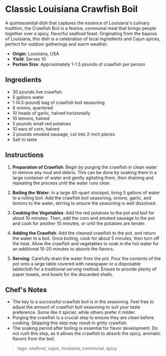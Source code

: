 # Classic Louisiana Crawfish Boil

A quintessential dish that captures the essence of Louisiana's culinary tradition, the Crawfish Boil is a festive, communal meal that brings people together over a spicy, flavorful seafood feast. Originating from the bayous of Louisiana, this dish is a celebration of local ingredients and Cajun spices, perfect for outdoor gatherings and warm weather.

- **Origin**: Louisiana, USA
- **Yield**: Serves 10
- **Portion Size**: Approximately 1-1.5 pounds of crawfish per person

## Ingredients

- 30 pounds live crawfish
- 5 gallons water
- 1 (4.5-pound) bag of crawfish boil seasoning
- 8 onions, quartered
- 10 heads of garlic, halved horizontally
- 10 lemons, halved
- 5 pounds small red potatoes
- 10 ears of corn, halved
- 2 pounds smoked sausage, cut into 2-inch pieces
- Salt to taste

## Instructions

1. **Preparation of Crawfish**: Begin by purging the crawfish in clean water to remove any mud and debris. This can be done by soaking them in a large container of water and gently agitating them, then draining and repeating the process until the water runs clear.

2. **Boiling the Water**: In a large 40-quart stockpot, bring 5 gallons of water to a rolling boil. Add the crawfish boil seasoning, onions, garlic, and lemons to the water, stirring to ensure the seasoning is well dissolved.

3. **Cooking the Vegetables**: Add the red potatoes to the pot and boil for about 10 minutes. Then, add the corn and smoked sausage to the pot and cook for another 10 minutes, or until the potatoes are tender.

4. **Adding the Crawfish**: Add the cleaned crawfish to the pot, and return the water to a boil. Once boiling, cook for about 5 minutes, then turn off the heat. Allow the crawfish and vegetables to soak in the hot water for an additional 15-20 minutes to absorb the flavors.

5. **Serving**: Carefully drain the water from the pot. Pour the contents of the pot onto a large table covered with newspaper or a disposable tablecloth for a traditional serving method. Ensure to provide plenty of paper towels, and bowls for the discarded shells.

## Chef's Notes

- The key to a successful crawfish boil is in the seasoning. Feel free to adjust the amount of crawfish boil seasoning to suit your taste preference. Some like it spicier, while others prefer it milder.
- Purging the crawfish is a crucial step to ensure they are clean before cooking. Skipping this step may result in gritty crawfish.
- The soaking period after boiling is essential for flavor development. Do not rush this step, as it allows the crawfish to absorb the spicy, aromatic flavors from the boil.

> tags: seafood, cajun, louisiana, communal, spicy